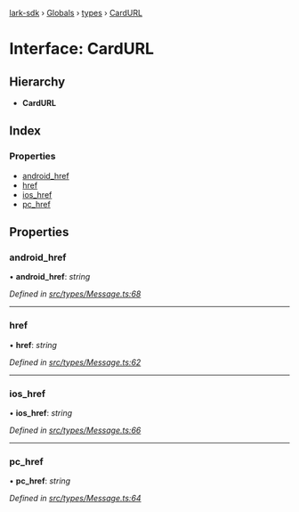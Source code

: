 [lark-sdk](../README.md) › [Globals](../globals.md) › [types](../modules/types.md) › [CardURL](types.cardurl.md)

# Interface: CardURL

## Hierarchy

* **CardURL**

## Index

### Properties

* [android_href](types.cardurl.md#android_href)
* [href](types.cardurl.md#href)
* [ios_href](types.cardurl.md#ios_href)
* [pc_href](types.cardurl.md#pc_href)

## Properties

###  android_href

• **android_href**: *string*

*Defined in [src/types/Message.ts:68](https://github.com/TbhT/lark-sdk/blob/5ecb791/src/types/Message.ts#L68)*

___

###  href

• **href**: *string*

*Defined in [src/types/Message.ts:62](https://github.com/TbhT/lark-sdk/blob/5ecb791/src/types/Message.ts#L62)*

___

###  ios_href

• **ios_href**: *string*

*Defined in [src/types/Message.ts:66](https://github.com/TbhT/lark-sdk/blob/5ecb791/src/types/Message.ts#L66)*

___

###  pc_href

• **pc_href**: *string*

*Defined in [src/types/Message.ts:64](https://github.com/TbhT/lark-sdk/blob/5ecb791/src/types/Message.ts#L64)*
